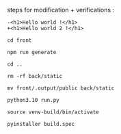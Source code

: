 steps for modification + verifications :

```
-<h1>Hello world !</h1>
+<h1>Hello world 2 !</h1>
```

```
cd front
```

```
npm run generate
```

```
cd ..
```

```
rm -rf back/static
```

```
mv front/.output/public back/static
```

```
python3.10 run.py
```

```
source venv-build/bin/activate
```

```
pyinstaller build.spec
```
